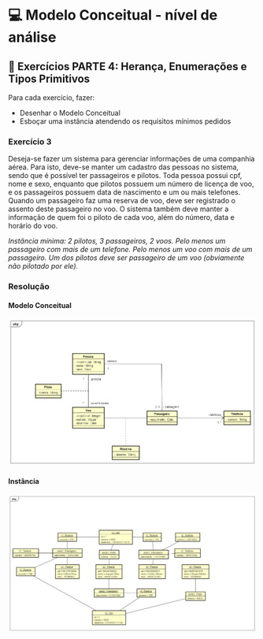 # 💻 Modelo Conceitual - nível de análise

## 📝 Exercícios PARTE 4: Herança, Enumerações e Tipos Primitivos
Para cada exercício, fazer:
- Desenhar o Modelo Conceitual
- Esboçar uma instância atendendo os requisitos mínimos pedidos

### Exercício 3

Deseja-se fazer um sistema para gerenciar informações de uma companhia aérea. Para isto, deve-se manter um cadastro das pessoas no sistema, sendo que é possível ter passageiros e pilotos. Toda pessoa possui cpf, nome e sexo, enquanto que pilotos possuem um número de licença de voo, e os passageiros possuem data de nascimento e um ou mais telefones. Quando um passageiro faz uma reserva de voo, deve ser registrado o assento deste passageiro no voo. O sistema também deve manter a informação de quem foi o piloto de cada voo, além do número, data e horário do voo.

*Instância mínima: 2 pilotos, 3 passageiros, 2 voos. Pelo menos um passageiro com mais de um telefone. Pelo menos um voo com mais de um passageiro. Um dos pilotos deve ser passageiro de um voo (obviamente não pilotado por ele).*

### Resolução

#### Modelo Conceitual

![exercicio3](exercicio3.png)

#### Instância
![exercicio3Instancia](exercicio3instancia.png)